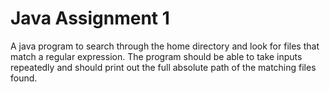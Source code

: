 # Java Assignment 1

A java program to search through the home directory and look for files that match a regular expression. The program should be able to take inputs repeatedly and should print out the full absolute path of the matching files found.

